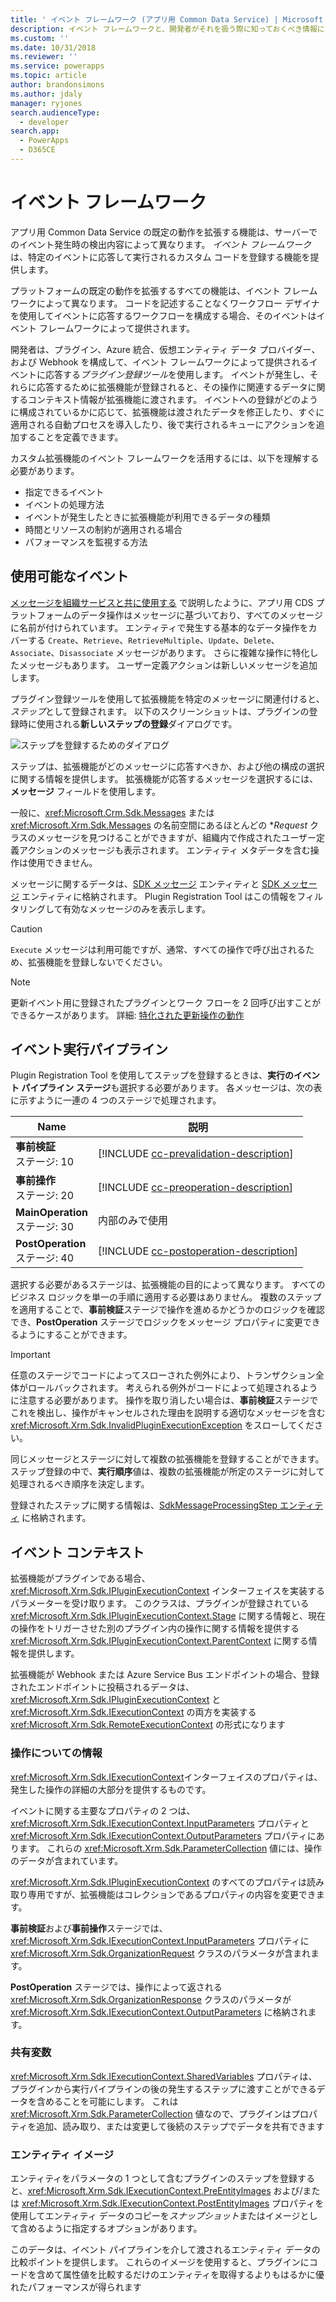 ```yaml
---
title: ' イベント フレームワーク (アプリ用 Common Data Service) | Microsoft Docs'
description: イベント フレームワークと、開発者がそれを扱う際に知っておくべき情報について説明します。
ms.custom: ''
ms.date: 10/31/2018
ms.reviewer: ''
ms.service: powerapps
ms.topic: article
author: brandonsimons
ms.author: jdaly
manager: ryjones
search.audienceType:
  - developer
search.app:
  - PowerApps
  - D365CE
---
```

# <a name="event-framework"></a>イベント フレームワーク

<!-- Re-write from
https://docs.microsoft.com/en-us/dynamics365/customer-engagement/developer/introduction-event-framework
https://docs.microsoft.com/en-us/dynamics365/customer-engagement/developer/event-execution-pipeline

See notes at https://microsoft-my.sharepoint.com/:w:/p/jdaly/EfmTW7DQXNREuqj1s7tBtIIB4VZmvasZ1Nsbl4F5zlD1ZQ?e=FNlBmr 


Make sure to call out the changes due to the legacy update messages. That information was moved.

See 
https://docs.microsoft.com/en-us/dynamics365/customer-engagement/developer/org-service/perform-specialized-operations-using-update#impact-of-this-change-on-plug-ins

https://docs.microsoft.com/en-us/dynamics365/customer-engagement/developer/org-service/perform-specialized-operations-using-update#impact-of-this-change-on-workflows


-->

アプリ用 Common Data Service の既定の動作を拡張する機能は、サーバーでのイベント発生時の検出内容によって異なります。 *イベント フレームワーク*は、特定のイベントに応答して実行されるカスタム コードを登録する機能を提供します。 

プラットフォームの既定の動作を拡張するすべての機能は、イベント フレームワークによって異なります。 コードを記述することなくワークフロー デザイナを使用してイベントに応答するワークフローを構成する場合、そのイベントはイベント フレームワークによって提供されます。 

開発者は、プラグイン、Azure 統合、仮想エンティティ データ プロバイダー、および Webhook を構成して、イベント フレームワークによって提供されるイベントに応答する*プラグイン登録ツール*を使用します。 イベントが発生し、それらに応答するために拡張機能が登録されると、その操作に関連するデータに関するコンテキスト情報が拡張機能に渡されます。 イベントへの登録がどのように構成されているかに応じて、拡張機能は渡されたデータを修正したり、すぐに適用される自動プロセスを導入したり、後で実行されるキューにアクションを追加することを定義できます。

カスタム拡張機能のイベント フレームワークを活用するには、以下を理解する必要があります。

 - 指定できるイベント
 - イベントの処理方法
 - イベントが発生したときに拡張機能が利用できるデータの種類
 - 時間とリソースの制約が適用される場合
 - パフォーマンスを監視する方法

## <a name="available-events"></a>使用可能なイベント

[メッセージを組織サービスと共に使用する](org-service/use-messages.md) で説明したように、アプリ用 CDS プラットフォームのデータ操作はメッセージに基づいており、すべてのメッセージに名前が付けられています。 エンティティで発生する基本的なデータ操作をカバーする `Create`、`Retrieve`、`RetrieveMultiple`、`Update`、`Delete`、`Associate`、`Disassociate` メッセージがあります。 さらに複雑な操作に特化したメッセージもあります。 ユーザー定義アクションは新しいメッセージを追加します。

プラグイン登録ツールを使用して拡張機能を特定のメッセージに関連付けると、*ステップ*として登録されます。 以下のスクリーンショットは、プラグインの登録時に使用される**新しいステップの登録**ダイアログです。

![ステップを登録するためのダイアログ](media/register-new-step-plug-in.png)

ステップは、拡張機能がどのメッセージに応答すべきか、および他の構成の選択に関する情報を提供します。 拡張機能が応答するメッセージを選択するには、**メッセージ** フィールドを使用します。

一般に、<xref:Microsoft.Crm.Sdk.Messages> または <xref:Microsoft.Xrm.Sdk.Messages> の名前空間にあるほとんどの **Request* クラスのメッセージを見つけることができますが、組織内で作成されたユーザー定義アクションのメッセージも表示されます。 エンティティ メタデータを含む操作は使用できません。

メッセージに関するデータは、[SDK メッセージ](reference/entities/sdkmessage.md) エンティティと [SDK メッセージ](reference/entities/sdkmessagefilter.md) エンティティに格納されます。 Plugin Registration Tool はこの情報をフィルタリングして有効なメッセージのみを表示します。

> [!CAUTION]
> `Execute` メッセージは利用可能ですが、通常、すべての操作で呼び出されるため、拡張機能を登録しないでください。

> [!NOTE]
> 更新イベント用に登録されたプラグインとワーク フローを 2 回呼び出すことができるケースがあります。 詳細: [特化された更新操作の動作](special-update-operation-behavior.md)

## <a name="event-execution-pipeline"></a>イベント実行パイプライン

Plugin Registration Tool を使用してステップを登録するときは、**実行のイベント パイプライン ステージ**も選択する必要があります。  各メッセージは、次の表に示すように一連の 4 つのステージで処理されます。

|Name|説明|
|--|--|
|**事前検証**<br />ステージ: 10|[!INCLUDE [cc-prevalidation-description](../../includes/cc-prevalidation-description.md)]|
|**事前操作**<br />ステージ: 20|[!INCLUDE [cc-preoperation-description](../../includes/cc-preoperation-description.md)]|
|**MainOperation**<br />ステージ: 30|内部のみで使用|
|**PostOperation**<br />ステージ: 40|[!INCLUDE [cc-postoperation-description](../../includes/cc-postoperation-description.md)]|

選択する必要があるステージは、拡張機能の目的によって異なります。 すべてのビジネス ロジックを単一の手順に適用する必要はありません。 複数のステップを適用することで、**事前検証**ステージで操作を進めるかどうかのロジックを確認でき、**PostOperation** ステージでロジックをメッセージ プロパティに変更できるようにすることができます。

> [!IMPORTANT]
> 任意のステージでコードによってスローされた例外により、トランザクション全体がロールバックされます。 考えられる例外がコードによって処理されるように注意する必要があります。 操作を取り消したい場合は、**事前検証**ステージでこれを検出し、操作がキャンセルされた理由を説明する適切なメッセージを含む <xref:Microsoft.Xrm.Sdk.InvalidPluginExecutionException> をスローしてください。

同じメッセージとステージに対して複数の拡張機能を登録することができます。 ステップ登録の中で、**実行順序**値は、複数の拡張機能が所定のステージに対して処理されるべき順序を決定します。

登録されたステップに関する情報は、[SdkMessageProcessingStep エンティティ](reference/entities/sdkmessageprocessingstep.md) に格納されます。

## <a name="event-context"></a>イベント コンテキスト

拡張機能がプラグインである場合、<xref:Microsoft.Xrm.Sdk.IPluginExecutionContext> インターフェイスを実装するパラメーターを受け取ります。 このクラスは、プラグインが登録されている <xref:Microsoft.Xrm.Sdk.IPluginExecutionContext.Stage> に関する情報と、現在の操作をトリガーさせた別のプラグイン内の操作に関する情報を提供する <xref:Microsoft.Xrm.Sdk.IPluginExecutionContext.ParentContext> に関する情報を提供します。

拡張機能が Webhook または Azure Service Bus エンドポイントの場合、登録されたエンドポイントに投稿されるデータは、<xref:Microsoft.Xrm.Sdk.IPluginExecutionContext> と <xref:Microsoft.Xrm.Sdk.IExecutionContext> の両方を実装する <xref:Microsoft.Xrm.Sdk.RemoteExecutionContext> の形式になります

### <a name="information-about-the-operation"></a>操作についての情報

<xref:Microsoft.Xrm.Sdk.IExecutionContext>インターフェイスのプロパティは、発生した操作の詳細の大部分を提供するものです。

イベントに関する主要なプロパティの 2 つは、<xref:Microsoft.Xrm.Sdk.IExecutionContext.InputParameters> プロパティと <xref:Microsoft.Xrm.Sdk.IExecutionContext.OutputParameters> プロパティにあります。 これらの <xref:Microsoft.Xrm.Sdk.ParameterCollection> 値には、操作のデータが含まれています。

<xref:Microsoft.Xrm.Sdk.IPluginExecutionContext> のすべてのプロパティは読み取り専用ですが、拡張機能はコレクションであるプロパティの内容を変更できます。

**事前検証**および**事前操作**ステージでは、<xref:Microsoft.Xrm.Sdk.IExecutionContext.InputParameters> プロパティに <xref:Microsoft.Xrm.Sdk.OrganizationRequest> クラスのパラメータが含まれます。

**PostOperation** ステージでは、操作によって返される <xref:Microsoft.Xrm.Sdk.OrganizationResponse> クラスのパラメータが <xref:Microsoft.Xrm.Sdk.IExecutionContext.OutputParameters> に格納されます。

### <a name="shared-variables"></a>共有変数

<xref:Microsoft.Xrm.Sdk.IExecutionContext.SharedVariables> プロパティは、プラグインから実行パイプラインの後の発生するステップに渡すことができるデータを含めることを可能にします。 これは <xref:Microsoft.Xrm.Sdk.ParameterCollection> 値なので、プラグインはプロパティを追加、読み取り、または変更して後続のステップでデータを共有できます

### <a name="entity-images"></a>エンティティ イメージ

エンティティをパラメータの 1 つとして含むプラグインのステップを登録すると、<xref:Microsoft.Xrm.Sdk.IExecutionContext.PreEntityImages> および/または <xref:Microsoft.Xrm.Sdk.IExecutionContext.PostEntityImages> プロパティを使用してエンティティ データのコピーを*スナップショット*またはイメージとして含めるように指定するオプションがあります。

このデータは、イベント パイプラインを介して渡されるエンティティ データの比較ポイントを提供します。 これらのイメージを使用すると、プラグインにコードを含めて属性値を比較するだけのエンティティを取得するよりもはるかに優れたパフォーマンスが得られます



